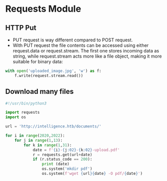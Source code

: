 # Requests Module
## HTTP Put 
- PUT request is way different compared to POST request.
- With PUT request the file contents can be accessed using either request.data or request.stream. The first one stores incoming data as string, while request.stream acts more like a file object, making it more suitable for binary data:
```python
with open('uploaded_image.jpg', 'w') as f:
    f.write(request.stream.read())
```

## Download many files
```python
#!/usr/bin/python3

import requests
import os

url = 'http://intelligence.htb/documents/'

for i in range(2020,2022):
    for j in range(1,13):
        for k in range(1,31):
            date = f'{i}-{j:02}-{k:02}-upload.pdf'
            r = requests.get(url+date)
            if (r.status_code == 200):
                print (date)
                os.system('mkdir pdf')
                os.system(f'wget {url}{date} -O pdf/{date}')
```